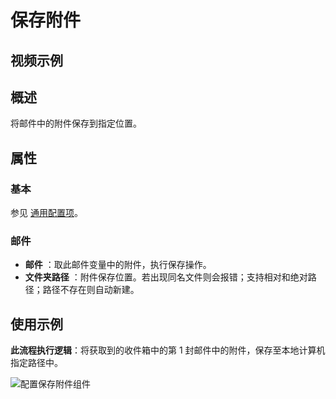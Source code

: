 # 保存附件

## 视频示例

## 概述

将邮件中的附件保存到指定位置。

## 属性

### 基本

参见 [通用配置项](../../Appendix/CommonConfigurationItems.md)。

### 邮件

- **邮件** ：取此邮件变量中的附件，执行保存操作。
- **文件夹路径** ：附件保存位置。若出现同名文件则会报错；支持相对和绝对路径；路径不存在则自动新建。

## 使用示例

**此流程执行逻辑**：将获取到的收件箱中的第 1 封邮件中的附件，保存至本地计算机指定路径中。

![配置保存附件组件](https://docimages.blob.core.chinacloudapi.cn/images/Activities/GetOutlookMail2020122203.png)
